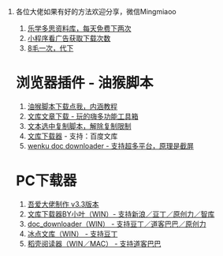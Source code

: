 1. 各位大佬如果有好的方法欢迎分享，微信Mingmiaoo

   

   1. [乐学多思资料库，每天免费下两次](https://www.lexueduosi.com/#/ "乐学多思资料库，每天免费下两次")
   2. [小程序看广告获取下载次数](http://dl.zzyyww.cn/coupon/)
   3. [8毛一次，代下](http://dl.zzyyww.cn/wenku/)

   

   # 浏览器插件 - 油猴脚本

   1. [油猴脚本下载点我，内涵教程](https://chrome.zzzmh.cn/info/dhdgffkkebhmkfjojejmpbldmpobfkfo)
   2. [文库文章下载 - 玩的嗨多功能工具箱](https://greasyfork.org/zh-CN/scripts/384538)
   3. [文本选中复制脚本，解除复制限制](https://greasyfork.org/zh-CN/scripts/405130)
   4. [文库下载器](https://greasyfork.org/zh-CN/scripts/437609) - 支持：百度文库
   5. [wenku doc downloader - 支持超多平台，原理是截屏](https://greasyfork.org/zh-CN/scripts/435884)
   
   
   
   # PC下载器
   
   1. [吾爱大佬制作 v3.3版本](https://aming.lanzouj.com/iSj0d0ynd2sb)
   2. [文库下载器BY小叶（WIN）- 支持新浪／豆丁／原创力／智库](https://aming.lanzouj.com/iG3II0yncnib)
   3. [doc_downloader（WIN） - 支持豆丁／道客巴巴／原创力](https://aming.lanzouj.com/iBsIC0yncnng)
   4. [冰点文库（WIN） - 支持豆丁](https://aming.lanzouj.com/irRBx0yncmgd/)
   5. [稻壳阅读器（WIN／MAC） - 支持道客巴巴](http://www.daokeyuedu.com)